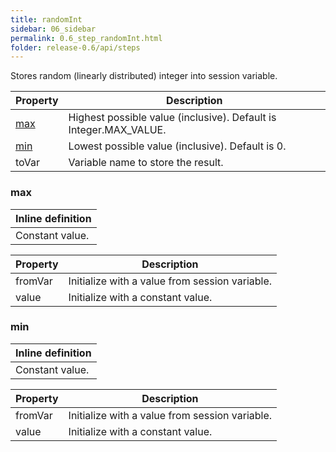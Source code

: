 ```yaml
---
title: randomInt
sidebar: 06_sidebar
permalink: 0.6_step_randomInt.html
folder: release-0.6/api/steps
---
```


Stores random (linearly distributed) integer into session variable. 

| Property | Description |
| ------- | -------- |
| [max](#max) | Highest possible value (inclusive). Default is Integer.MAX_VALUE.  |
| [min](#min) | Lowest possible value (inclusive). Default is 0.  |
| toVar | Variable name to store the result.  |

### <a id="max"></a>max


| Inline definition |
| -------- |
| Constant value. |

| Property | Description |
| ------- | -------- |
| fromVar | Initialize with a value from session variable.  |
| value | Initialize with a constant value.  |

### <a id="min"></a>min


| Inline definition |
| -------- |
| Constant value. |

| Property | Description |
| ------- | -------- |
| fromVar | Initialize with a value from session variable.  |
| value | Initialize with a constant value.  |

